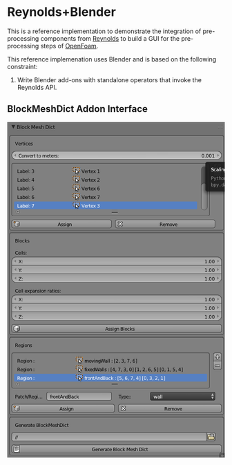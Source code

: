 Reynolds+Blender
================

This is a reference implementation to demonstrate the integration of
pre-processing components from [Reynolds](https://github.com/dmsurti/reynolds)
to build a GUI for the pre-processing steps of [OpenFoam](http://openfoam.com).

This reference implemenation uses Blender and is based on the following
constraint:

1. Write Blender add-ons with standalone operators that invoke the Reynolds
   API.

BlockMeshDict Addon Interface
---

![](docs/img/block-mesh-dict.png?raw=true)
